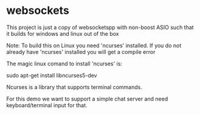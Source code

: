 # websockets
This project is just a copy of websocketspp with non-boost ASIO such that it builds for windows and linux out of the box


Note: To build this on Linux you need 'ncurses' installed.
If you do not already have 'ncurses' installed you will get a compile error

The magic linux comand to install 'ncurses' is:

sudo apt-get install libncurses5-dev

Ncurses is a library that supports terminal commands.

For this demo we want to support a simple chat server and need
keyboard/terminal input for that.
